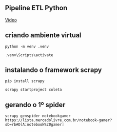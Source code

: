 ## Pipeline ETL Python
[Vídeo](https://www.youtube.com/live/aKanijqe5SQ)

## criando ambiente virtual
```
python -m venv .venv

.venv\Scripts\activate

```

## instalando o framework scrapy

```
pip install scrapy

scrapy startproject coleta

```
## gerando o 1º spider

```
scrapy genspider notebookgamer https://lista.mercadolivre.com.br/notebook-gamer?sb=rb#D[A:notebook%20gamer]

```
